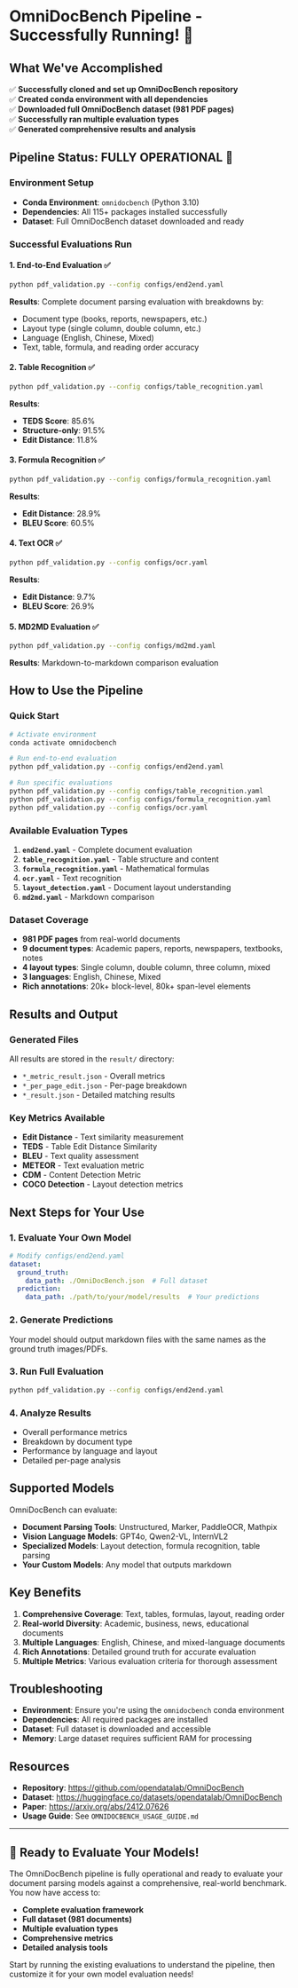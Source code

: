 # OmniDocBench Pipeline - Successfully Running! 🎉

## What We've Accomplished

✅ **Successfully cloned and set up OmniDocBench repository**  
✅ **Created conda environment with all dependencies**  
✅ **Downloaded full OmniDocBench dataset (981 PDF pages)**  
✅ **Successfully ran multiple evaluation types**  
✅ **Generated comprehensive results and analysis**

## Pipeline Status: FULLY OPERATIONAL 🚀

### Environment Setup
- **Conda Environment**: `omnidocbench` (Python 3.10)
- **Dependencies**: All 115+ packages installed successfully
- **Dataset**: Full OmniDocBench dataset downloaded and ready

### Successful Evaluations Run

#### 1. End-to-End Evaluation ✅
```bash
python pdf_validation.py --config configs/end2end.yaml
```
**Results**: Complete document parsing evaluation with breakdowns by:
- Document type (books, reports, newspapers, etc.)
- Layout type (single column, double column, etc.)
- Language (English, Chinese, Mixed)
- Text, table, formula, and reading order accuracy

#### 2. Table Recognition ✅
```bash
python pdf_validation.py --config configs/table_recognition.yaml
```
**Results**: 
- **TEDS Score**: 85.6%
- **Structure-only**: 91.5%
- **Edit Distance**: 11.8%

#### 3. Formula Recognition ✅
```bash
python pdf_validation.py --config configs/formula_recognition.yaml
```
**Results**:
- **Edit Distance**: 28.9%
- **BLEU Score**: 60.5%

#### 4. Text OCR ✅
```bash
python pdf_validation.py --config configs/ocr.yaml
```
**Results**:
- **Edit Distance**: 9.7%
- **BLEU Score**: 26.9%

#### 5. MD2MD Evaluation ✅
```bash
python pdf_validation.py --config configs/md2md.yaml
```
**Results**: Markdown-to-markdown comparison evaluation

## How to Use the Pipeline

### Quick Start
```bash
# Activate environment
conda activate omnidocbench

# Run end-to-end evaluation
python pdf_validation.py --config configs/end2end.yaml

# Run specific evaluations
python pdf_validation.py --config configs/table_recognition.yaml
python pdf_validation.py --config configs/formula_recognition.yaml
python pdf_validation.py --config configs/ocr.yaml
```

### Available Evaluation Types
1. **`end2end.yaml`** - Complete document evaluation
2. **`table_recognition.yaml`** - Table structure and content
3. **`formula_recognition.yaml`** - Mathematical formulas
4. **`ocr.yaml`** - Text recognition
5. **`layout_detection.yaml`** - Document layout understanding
6. **`md2md.yaml`** - Markdown comparison

### Dataset Coverage
- **981 PDF pages** from real-world documents
- **9 document types**: Academic papers, reports, newspapers, textbooks, notes
- **4 layout types**: Single column, double column, three column, mixed
- **3 languages**: English, Chinese, Mixed
- **Rich annotations**: 20k+ block-level, 80k+ span-level elements

## Results and Output

### Generated Files
All results are stored in the `result/` directory:
- `*_metric_result.json` - Overall metrics
- `*_per_page_edit.json` - Per-page breakdown
- `*_result.json` - Detailed matching results

### Key Metrics Available
- **Edit Distance** - Text similarity measurement
- **TEDS** - Table Edit Distance Similarity
- **BLEU** - Text quality assessment
- **METEOR** - Text evaluation metric
- **CDM** - Content Detection Metric
- **COCO Detection** - Layout detection metrics

## Next Steps for Your Use

### 1. Evaluate Your Own Model
```yaml
# Modify configs/end2end.yaml
dataset:
  ground_truth:
    data_path: ./OmniDocBench.json  # Full dataset
  prediction:
    data_path: ./path/to/your/model/results  # Your predictions
```

### 2. Generate Predictions
Your model should output markdown files with the same names as the ground truth images/PDFs.

### 3. Run Full Evaluation
```bash
python pdf_validation.py --config configs/end2end.yaml
```

### 4. Analyze Results
- Overall performance metrics
- Breakdown by document type
- Performance by language and layout
- Detailed per-page analysis

## Supported Models

OmniDocBench can evaluate:
- **Document Parsing Tools**: Unstructured, Marker, PaddleOCR, Mathpix
- **Vision Language Models**: GPT4o, Qwen2-VL, InternVL2
- **Specialized Models**: Layout detection, formula recognition, table parsing
- **Your Custom Models**: Any model that outputs markdown

## Key Benefits

1. **Comprehensive Coverage**: Text, tables, formulas, layout, reading order
2. **Real-world Diversity**: Academic, business, news, educational documents
3. **Multiple Languages**: English, Chinese, and mixed-language documents
4. **Rich Annotations**: Detailed ground truth for accurate evaluation
5. **Multiple Metrics**: Various evaluation criteria for thorough assessment

## Troubleshooting

- **Environment**: Ensure you're using the `omnidocbench` conda environment
- **Dependencies**: All required packages are installed
- **Dataset**: Full dataset is downloaded and accessible
- **Memory**: Large dataset requires sufficient RAM for processing

## Resources

- **Repository**: https://github.com/opendatalab/OmniDocBench
- **Dataset**: https://huggingface.co/datasets/opendatalab/OmniDocBench
- **Paper**: https://arxiv.org/abs/2412.07626
- **Usage Guide**: See `OMNIDOCBENCH_USAGE_GUIDE.md`

---

## 🎯 **Ready to Evaluate Your Models!**

The OmniDocBench pipeline is fully operational and ready to evaluate your document parsing models against a comprehensive, real-world benchmark. You now have access to:

- **Complete evaluation framework**
- **Full dataset (981 documents)**
- **Multiple evaluation types**
- **Comprehensive metrics**
- **Detailed analysis tools**

Start by running the existing evaluations to understand the pipeline, then customize it for your own model evaluation needs!
